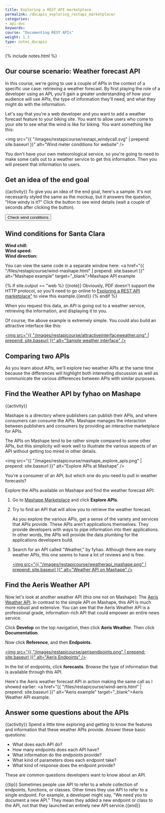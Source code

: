 ```yaml
---
title: Exploring a REST API marketplace
permalink: /docapis_exploring_restapi_marketplace/
categories:
- api-doc
keywords: 
course: "Documenting REST APIs"
weight: 1.3
type: notes_docapis
---
```

{% include notes.html %}

## Our course scenario: Weather forecast API

In this course, we're going to use a couple of APIs in the context of a specific use case: retrieving a weather forecast. By first playing the role of a developer using an API, you'll gain a greater understanding of how your audience will use APIs, the type of information they'll need, and what they might do with the information.

Let's say that you're a web developer and you want to add a weather forecast feature to your biking site. You want to allow users who come to your site to see what the wind is like for biking. You want something like this:

<img src="{{ "/images/restapicourse/restapi_windycall.svg" | prepend: site.baseurl }}" alt="Wind meter conditions for website" />

You don't have your own meteorological service, so you're going to need to make some calls out to a weather service to get this information. Then you will present that information to users.

## Get an idea of the end goal
{{activity}}
To give you an idea of the end goal, here's a sample. It's not necessarily styled the same as the mockup, but it answers the question, "How windy is it?" Click the button to see wind details (wait a couple of seconds after clicking the button).
<style>
   #wind_direction, #wind_chill, #wind_speed, #temperature, #speed {color: red; font-weight: bold;}
</style>
  
<script>
function checkWind() {
  var settings = {
    "async": true,
    "crossDomain": true,
    "dataType": "json",
  "url": "https://simple-weather.p.mashape.com/weatherdata?lat=37.354108&lng=-121.955236",
    "method": "GET",
  "headers": {
    "accept": "application/json",
    "x-mashape-key": "WOyzMuE8c9mshcofZaBke3kw7lMtp1HjVGAjsndqIPbU9n2eET"
  }
}
$.ajax(settings)
.done(function (response) {
    console.log(response);
    $("#wind_speed").append (response.query.results.channel.wind.speed);
    $("#wind_direction").append (response.query.results.channel.wind.direction);
    $("#wind_chill").append (response.query.results.channel.wind.chill);
    $("#temperature").append (response.query.results.channel.units.temperature);
    $("#speed").append (response.query.results.channel.units.speed);
  });
}
</script>
<button type="button" onclick="checkWind()" class="btn btn-danger weatherbutton">Check wind conditions</button>
<h2>Wind conditions for Santa Clara</h2>
<b>Wind chill: </b><span id="wind_chill"></span> <span id="temperature"></span></br>
<b>Wind speed: </b><span id="wind_speed"></span> <span id="speed"></span></br>
<b>Wind direction: </b><span id="wind_direction"></span>

You can view the same code in a separate window here: <a href="{{ "/files/restapicourse/wind-mashape.html" | prepend: site.baseurl }}" alt="Mashape example" target="_blank">Mashape API example</a>

{% if site.output == "web %} 
{{note}} Obviously, PDF doesn't support the HTTP protocol, so you'll need to go online to <a href="http://idratherbewriting.com/docapis_exploring_restapi_marketplace/">Exploring a REST API marketplace"</a> to view this example.{{end}}
{% endif %}

When you request this data, an API is going out to a weather service, retrieving the information, and displaying it to you. 

Of course, the above example is extremely simple. You could also build an attractive interface like this:

<a href="https://weather.yahoo.com/united-states/california/santa-clara-2488836/"><img src="{{ "/images/restapicourse/attractiveinterfaceweather.png" | prepend: site.baseurl }}" alt="Sample weather interface" /></a>

## Comparing two APIs

As you learn about APIs, we'll explore two weather APIs at the same time because the differences will highlight both interesting discussion as well as communicate the various differences between APIs with similar purposes. 

## Find the Weather API by fyhao on Mashape

{{activity}}

Mashape is a directory where publishers can publish their APIs, and where consumers can consume the APIs. Mashape manages the interaction between publishers and consumers by providing an interactive marketplace for APIs. 

The APIs on Mashape tend to be rather simple compared to some other APIs, but this simplicity will work well to illustrate the various aspects of an API without getting too mired in other details.

<img src="{{ "/images/restapicourse/mashape_explore_apis.png" | prepend: site.baseurl }}" alt="Explore APIs at Mashape" />

You're a consumer of an API, but which one do you need to pull in weather forecasts?

Explore the APIs available on Mashape and find the weather forecast API:

1. Go to [Mashape Marketplace](https://market.mashape.com/) and click **Explore APIs**.
2. Try to find an API that will allow you to retrieve the weather forecast.

    As you explore the various APIs, get a sense of the variety and services that APIs provide. These APIs aren't applications themselves. They provide developers with ways to pipe information into their applications. In other words, the APIs will provide the data plumbing for the applications developers build.

3. Search for an API called "Weather," by fyhao. Although there are many weather APIs, this one seems to have a lot of reviews and is free.

    <a href="https://market.mashape.com/fyhao/weather-13"><img src="{{ "/images/restapicourse/weatherapi_mashape.png" | prepend: site.baseurl }}" alt="Weather API on Mashape" /></a>

## Find the Aeris Weather API

Now let's look at another weather API (this one not on Mashape): The [Aeris Weather API](http://www.aerisweather.com/). In contrast to the simple API on Mashape, this API is much more robust and extensive. You can see that the Aeris Weather API is a professional grade, information-rich API that could empower an entire news service. 

Click **Develop** on the top navigation, then click **Aeris Weather**. Then click **Documentation**. 
 
Now click **Reference**, and then **Endpoints**.

<a href="http://www.aerisweather.com/support/docs/api/reference/endpoints/"><img src="{{ "/images/restapicourse/aerisendpoints.png" | prepend: site.baseurl }}" alt="Aeris Endpoints" /></a>

In the list of endpoints, click **forecasts**. Browse the type of information that is available through this API.

Here's the Aeris weather forecast API in action making the same call as I showed earlier: <a href="{{ "/files/restapicourse/wind-aeris.html" | prepend: site.baseurl }}" alt="Aeris example" target="_blank">Aeris Weather API example</a>.

## Answer some questions about the APIs
{{activity}}
Spend a little time exploring and getting to know the features and information that these weather APIs provide. Answer these basic questions:

* What does each API do?
* How many endpoints does each API have?
* What information do the endpoints provide?
* What kind of parameters does each endpoint take?
* What kind of response does the endpoint provide?

These are common questions developers want to know about an API.

{{tip}} Sometimes people use API to refer to a whole collection of endpoints, functions, or classes. Other times they use API to refer to a single endpoint. For example, a developer might say, "We need you to document a new API." They mean they added a new endpoint or class to the API, not that they launched an entirely new API service.{{end}}

